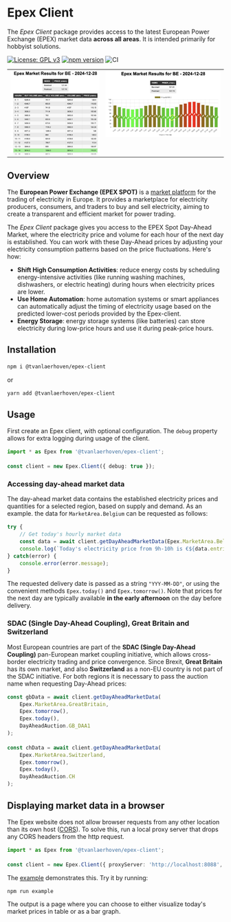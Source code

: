 # Epex Client

The *Epex Client* package provides access to the latest European Power Exchange (EPEX) market data **across all areas**.
It is intended primarily for hobbyist solutions.

[![License: GPL v3](https://img.shields.io/badge/License-GPLv3-blue.svg)](https://www.gnu.org/licenses/gpl-3.0)
[![npm version](https://img.shields.io/npm/v/@tvanlaerhoven/epex-client)](https://www.npmjs.com/package/@tvanlaerhoven/epex-client)
![CI](https://github.com/tvanlaerhoven/epex-client/actions/workflows/ci.yml/badge.svg)

<table>
  <tr>
    <td style="vertical-align: top;">
      <img src="./docs/table.png" alt="Market Prices" width="350"/>
    </td>
    <td style="vertical-align: top;">
      <img src="./docs/bars.png" alt="Market Prices" width="450"/>
    </td>
  </tr>
</table>

## Overview

The **European Power Exchange (EPEX SPOT)** is a [market platform](https://www.epexspot.com/) for 
the trading of electricity in Europe. 
It provides a marketplace for electricity producers, consumers, and traders to buy and sell electricity, 
aiming to create a transparent and efficient market for power trading. 

The *Epex Client* package gives you access to the EPEX Spot Day-Ahead Market, where the electricity price and volume
for each hour of the next day is established.
You can work with these Day-Ahead prices by adjusting your electricity consumption patterns based on the price 
fluctuations. Here's how:

- **Shift High Consumption Activities**: reduce energy costs by scheduling energy-intensive activities (like running washing machines, dishwashers, or electric heating) during hours when electricity prices are lower.
- **Use Home Automation**: home automation systems or smart appliances can automatically adjust the timing of electricity usage based on the predicted lower-cost periods provided by the Epex-client.
- **Energy Storage**: energy storage systems (like batteries) can store electricity during low-price hours and use it during peak-price hours.

## Installation

```sh
npm i @tvanlaerhoven/epex-client
```

or

```sh
yarn add @tvanlaerhoven/epex-client
```

## Usage

First create an Epex client, with optional configuration.
The `debug` property allows for extra logging during usage of the client.

```typescript
import * as Epex from '@tvanlaerhoven/epex-client';

const client = new Epex.Client({ debug: true });
```

### Accessing day-ahead market data

The day-ahead market data contains the established electricity prices and quantities for a selected region, 
based on supply and demand. As an example. the data for `MarketArea.Belgium` can be requested as follows:

```typescript
try {
    // Get today's hourly market data
    const data = await client.getDayAheadMarketData(Epex.MarketArea.Belgium, Epex.today());
    console.log(`Today's electricity price from 9h-10h is €${data.entries[9].price}`);
} catch(error) {
    console.error(error.message);
}
```

The requested delivery date is passed as a string `"YYY-MM-DD"`, or using the convenient methods `Epex.today()` and
`Epex.tomorrow()`. 
Note that prices for the next day are typically available **in the early afternoon** on the day before delivery.

### SDAC (Single Day-Ahead Coupling), Great Britain and Switzerland

Most European countries are part of the **SDAC (Single Day-Ahead Coupling)** pan-European market coupling initiative,
which allows cross-border electricity trading and price convergence.
Since Brexit, **Great Britain** has its own market, and also **Switzerland** as a non-EU country is not part of the
SDAC initiative. For both regions it is necessary to pass the auction name when requesting Day-Ahead prices:

```typescript
const gbData = await client.getDayAheadMarketData(
    Epex.MarketArea.GreatBritain, 
    Epex.tomorrow(), 
    Epex.today(), 
    DayAheadAuction.GB_DAA1
);

const chData = await client.getDayAheadMarketData(
    Epex.MarketArea.Switzerland, 
    Epex.tomorrow(), 
    Epex.today(), 
    DayAheadAuction.CH
);
```

## Displaying market data in a browser

The Epex website does not allow browser requests from any other location than its own host 
([CORS](https://en.wikipedia.org/wiki/Cross-origin_resource_sharing)). To solve this, run a local
proxy server that drops any CORS headers from the http request.

```typescript
import * as Epex from '@tvanlaerhoven/epex-client';

const client = new Epex.Client({ proxyServer: 'http://localhost:8088', debug: true });
```

The [example](https://github.com/tvanlaerhoven/epex-client/tree/main/example) demonstrates this. Try it by running:

```sh
npm run example
```

The output is a page where you can choose to either visualize today's market prices in table or as a bar graph.




